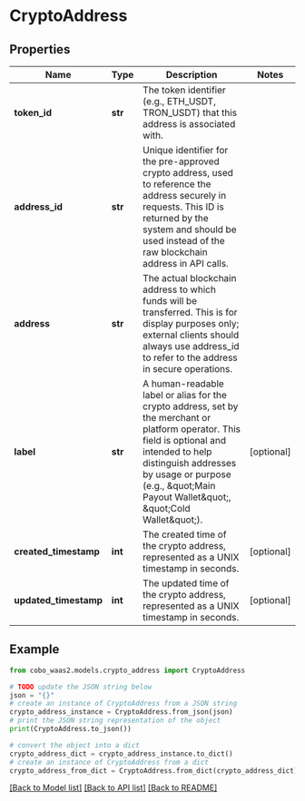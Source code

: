 # CryptoAddress


## Properties

Name | Type | Description | Notes
------------ | ------------- | ------------- | -------------
**token_id** | **str** | The token identifier (e.g., ETH_USDT, TRON_USDT) that this address is associated with. | 
**address_id** | **str** | Unique identifier for the pre-approved crypto address, used to reference the address securely in requests. This ID is returned by the system and should be used instead of the raw blockchain address in API calls. | 
**address** | **str** | The actual blockchain address to which funds will be transferred. This is for display purposes only; external clients should always use address_id to refer to the address in secure operations. | 
**label** | **str** | A human-readable label or alias for the crypto address, set by the merchant or platform operator. This field is optional and intended to help distinguish addresses by usage or purpose (e.g., \&quot;Main Payout Wallet\&quot;, \&quot;Cold Wallet\&quot;). | [optional] 
**created_timestamp** | **int** | The created time of the crypto address, represented as a UNIX timestamp in seconds. | [optional] 
**updated_timestamp** | **int** | The updated time of the crypto address, represented as a UNIX timestamp in seconds. | [optional] 

## Example

```python
from cobo_waas2.models.crypto_address import CryptoAddress

# TODO update the JSON string below
json = "{}"
# create an instance of CryptoAddress from a JSON string
crypto_address_instance = CryptoAddress.from_json(json)
# print the JSON string representation of the object
print(CryptoAddress.to_json())

# convert the object into a dict
crypto_address_dict = crypto_address_instance.to_dict()
# create an instance of CryptoAddress from a dict
crypto_address_from_dict = CryptoAddress.from_dict(crypto_address_dict)
```
[[Back to Model list]](../README.md#documentation-for-models) [[Back to API list]](../README.md#documentation-for-api-endpoints) [[Back to README]](../README.md)


